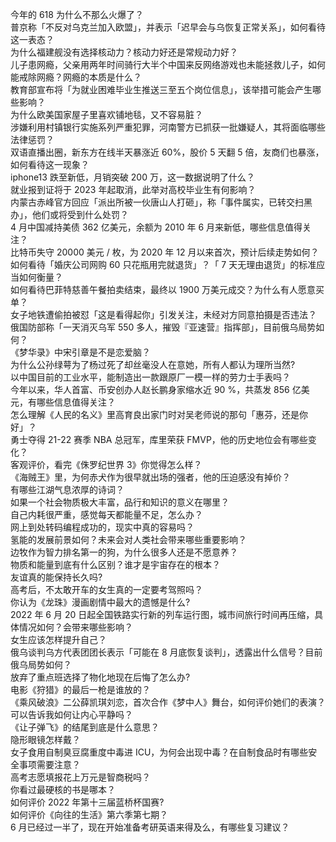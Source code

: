 今年的 618 为什么不那么火爆了？  
普京称「不反对乌克兰加入欧盟」，并表示「迟早会与乌恢复正常关系」，如何看待这一表态？  
为什么福建舰没有选择核动力？核动力好还是常规动力好？  
儿子患网瘾，父亲用两年时间骑行大半个中国来反网络游戏也未能拯救儿子，如何能戒除网瘾？网瘾的本质是什么？  
教育部宣布将「为就业困难毕业生推送三至五个岗位信息」，该举措可能会产生哪些影响？  
为什么欧美国家屋子里喜欢铺地毯，又不容易脏？  
涉嫌利用村镇银行实施系列严重犯罪，河南警方已抓获一批嫌疑人，其将面临哪些法律惩罚？  
双语直播出圈，新东方在线半天暴涨近 60%，股价 5 天翻 5 倍，友商们也暴涨，如何看待这一现象？  
iphone13 跌至新低，月销突破 200  万，这一数据说明了什么？  
就业报到证将于 2023 年起取消，此举对高校毕业生有何影响？  
内蒙古赤峰官方回应「派出所被一伙唐山人打砸」，称「事件属实，已转交扫黑办」，他们或将受到什么处罚？  
4 月中国减持美债 362 亿美元，余额为 2010 年 6 月来新低，哪些信息值得关注？  
比特币失守 20000 美元 / 枚，为 2020 年 12 月以来首次，预计后续走势如何？  
如何看待「婚庆公司网购 60 只花瓶用完就退货」？「 7 天无理由退货」的标准应当如何衡量？  
如何看待巴菲特慈善午餐拍卖结束，最终以 1900 万美元成交？为什么有人愿意买单？  
女子地铁遭偷拍被怼「这是看得起你」引发关注，未经对方同意拍摄是否违法？  
俄国防部称「一天消灭乌军 550 多人，摧毁『亚速营』指挥部」，目前俄乌局势如何？  
《梦华录》中宋引章是不是恋爱脑？  
为什么公孙绿萼为了杨过死了却丝毫没人在意她，所有人都认为理所当然?  
以中国目前的工业水平，能制造出一款跟原厂一模一样的劳力士手表吗？  
今年以来，华人首富、币安创办人赵长鹏身家缩水近 90 %，共蒸发 856 亿美元，有哪些信息值得关注？  
怎么理解《人民的名义》里高育良出家门时对吴老师说的那句「惠芬，还是你好」？  
勇士夺得 21-22 赛季 NBA 总冠军，库里荣获 FMVP，他的历史地位会有哪些变化？  
客观评价，看完《侏罗纪世界 3》你觉得怎么样？  
《海贼王》里，为何赤犬作为很早就出场的强者，他的压迫感没有掉价？  
有哪些江湖气息浓厚的诗词？  
如果一个社会物质极大丰富，品行和知识的意义在哪里？  
自己内耗很严重，感觉每天都能量不足，怎么办？  
网上到处转码编程成功的，现实中真的容易吗？  
氢能的发展前景如何？未来会对人类社会带来哪些重要影响？  
边牧作为智力排名第一的狗，为什么很多人还是不愿意养？  
物质和能量到底有什么区别？谁才是宇宙存在的根本？  
友谊真的能保持长久吗?  
高考后，不太敢开车的女生真的一定要考驾照吗？  
你认为《龙珠》漫画剧情中最大的遗憾是什么?  
2022 年 6 月 20 日起全国铁路实行新的列车运行图，城市间旅行时间再压缩，具体情况如何？会带来哪些影响？  
女生应该怎样提升自己？  
俄乌谈判乌方代表团团长表示「可能在 8 月底恢复谈判」，透露出什么信号？目前俄乌局势如何？  
放弃了重点班选择了物化地现在后悔了怎么办?  
电影《狩猎》的最后一枪是谁放的？  
《乘风破浪》二公薛凯琪刘恋，首次合作《梦中人》舞台，如何评价她们的表演？  
可以告诉我如何让内心平静吗？  
《让子弹飞》的结尾到底是什么意思？  
隐形眼镜怎样戴？  
女子食用自制臭豆腐重度中毒进 ICU，为何会出现中毒？在自制食品时有哪些安全事项需要注意？  
高考志愿填报花上万元是智商税吗？  
你看过最硬核的书是哪本？  
如何评价 2022 年第十三届蓝桥杯国赛?  
如何评价《向往的生活》第六季第七期？  
6 月已经过一半了，现在开始准备考研英语来得及么，有哪些复习建议？  
